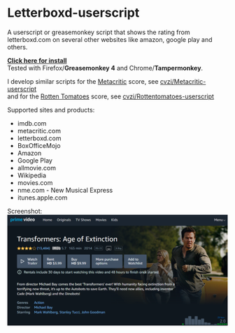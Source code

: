 Letterboxd-userscript
=====================
A userscript or greasemonkey script that shows the rating from letterboxd.com on several other websites like amazon, google play and others.


[**Click here for install**](https://openuserjs.org/install/cuzi/Show_Letterboxd_rating.user.js)  
Tested with Firefox/**Greasemonkey 4** and Chrome/**Tampermonkey**.

I develop similar scripts for the [Metacritic](https://www.metacritic.com/) score, see [cvzi/Metacritic-userscript](https://github.com/cvzi/Metacritic-userscript/)  
and for the [Rotten Tomatoes](https://www.rottentomatoes.com/) score, see [cvzi/Rottentomatoes-userscript](https://github.com/cvzi/Rottentomatoes-userscript)


Supported sites and products:
 * imdb.com
 * metacritic.com
 * letterboxd.com
 * BoxOfficeMojo
 * Amazon
 * Google Play
 * allmovie.com
 * Wikipedia
 * movies.com
 * nme.com - New Musical Express
 * itunes.apple.com

Screenshot:
![Screenshot of amazon product page](https://raw.githubusercontent.com/cvzi/Letterboxd-userscript/master/screenshot_amazon.png)
